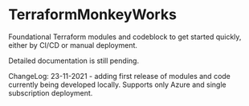 # TerraformMonkeyWorks
Foundational Terraform modules and codeblock to get started quickly, either by CI/CD or manual deployment.


<TODO>
  Detailed documentation is still pending. 

ChangeLog:
  23-11-2021 - adding first release of modules and code currently being developed locally. Supports only Azure and single subscription deployment.
